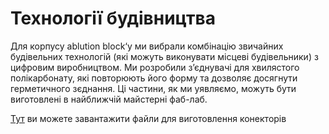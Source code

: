 # Технології будівництва

Для корпусу ablution block‘у ми вибрали комбінацію звичайних будівельних технологій (які можуть виконувати місцеві будівельники) з цифровим виробництвом. Ми розробили з’єднувачі для хвилястого полікарбонату, які повторюють його форму та дозволяє досягнути герметичного зєднання. Ці частини, як ми уявляємо, можуть бути виготовлені в найближчій майстерні фаб-лаб.

[Тут](https://drive.google.com/drive/u/2/folders/10UR8p7TDT7KDDBkvNuGbgcWhSY2tEU6H) ви можете завантажити файли для виготовлення конекторів

